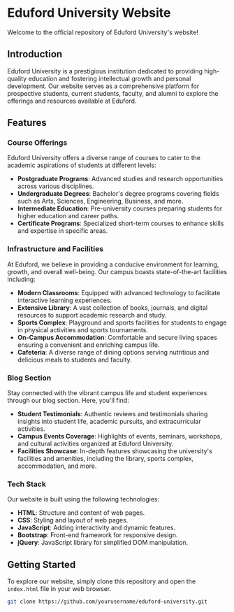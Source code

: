 # Eduford University Website

Welcome to the official repository of Eduford University's website!

## Introduction

Eduford University is a prestigious institution dedicated to providing high-quality education and fostering intellectual growth and personal development. Our website serves as a comprehensive platform for prospective students, current students, faculty, and alumni to explore the offerings and resources available at Eduford.

## Features

### Course Offerings

Eduford University offers a diverse range of courses to cater to the academic aspirations of students at different levels:

- **Postgraduate Programs**: Advanced studies and research opportunities across various disciplines.
- **Undergraduate Degrees**: Bachelor's degree programs covering fields such as Arts, Sciences, Engineering, Business, and more.
- **Intermediate Education**: Pre-university courses preparing students for higher education and career paths.
- **Certificate Programs**: Specialized short-term courses to enhance skills and expertise in specific areas.

### Infrastructure and Facilities

At Eduford, we believe in providing a conducive environment for learning, growth, and overall well-being. Our campus boasts state-of-the-art facilities including:

- **Modern Classrooms**: Equipped with advanced technology to facilitate interactive learning experiences.
- **Extensive Library**: A vast collection of books, journals, and digital resources to support academic research and study.
- **Sports Complex**: Playground and sports facilities for students to engage in physical activities and sports tournaments.
- **On-Campus Accommodation**: Comfortable and secure living spaces ensuring a convenient and enriching campus life.
- **Cafeteria**: A diverse range of dining options serving nutritious and delicious meals to students and faculty.

### Blog Section

Stay connected with the vibrant campus life and student experiences through our blog section. Here, you'll find:

- **Student Testimonials**: Authentic reviews and testimonials sharing insights into student life, academic pursuits, and extracurricular activities.
- **Campus Events Coverage**: Highlights of events, seminars, workshops, and cultural activities organized at Eduford University.
- **Facilities Showcase**: In-depth features showcasing the university's facilities and amenities, including the library, sports complex, accommodation, and more.

### Tech Stack

Our website is built using the following technologies:

- **HTML**: Structure and content of web pages.
- **CSS**: Styling and layout of web pages.
- **JavaScript**: Adding interactivity and dynamic features.
- **Bootstrap**: Front-end framework for responsive design.
- **jQuery**: JavaScript library for simplified DOM manipulation.

## Getting Started

To explore our website, simply clone this repository and open the `index.html` file in your web browser.

```bash
git clone https://github.com/yourusername/eduford-university.git
